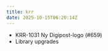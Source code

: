 ```yaml
---
title: krr
date: 2025-10-15T06:20:14Z
---
```

- KRR-1031 Ny Digipost-logo (#659)
- Library upgrades

